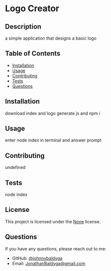 # Logo Creator



## Description
a simple application that designs a basic logo 

## Table of Contents
- [Installation](#installation)
- [Usage](#usage)
- [Contributing](#contributing)
- [Tests](#tests)
- [Questions](#questions)

## Installation
download index and logo generate js and npm i

## Usage
enter node index in terminal and answer prompt

## Contributing
undefined

## Tests
node index

## License
This project is licensed under the [None]() license.

## Questions
If you have any questions, please reach out to me:
- GitHub: [@johnnybaldyga](https://github.com/johnnybaldyga)
- Email: JonathanBaldyga@gmail.com